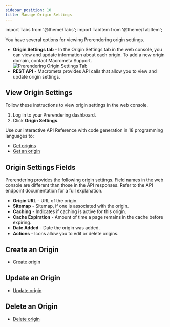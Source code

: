 ```yaml
---
sidebar_position: 10
title: Manage Origin Settings
---
```

import Tabs from '@theme/Tabs';
import TabItem from '@theme/TabItem';

You have several options for viewing Prerendering origin settings.

- **Origin Settings tab** - In the Origin Settings tab in the web console, you can view and update information about each origin. To add a new origin domain, contact Macrometa Support.
  ![Prerendering Origin Settings Tab](/img/prerendering/origin-settings.png)
- **REST API** - Macrometa provides API calls that allow you to view and update origin settings.

## View Origin Settings

<Tabs groupId="operating-systems">
<TabItem value="console" label="Web Console">

Follow these instructions to view origin settings in the web console.

1. Log in to your Prerendering dashboard.
2. Click **Origin Settings**.

</TabItem>
<TabItem value="api" label="REST API">

Use our interactive API Reference with code generation in 18 programming languages to:

- [Get origins](https://www.macrometa.com/docs/apiPrerendering#/paths/api-prerender-v1-origins/get)
- [Get an origin](https://www.macrometa.com/docs/apiPrerendering#/paths/api-prerender-v1-origins-origin/get)

</TabItem>
</Tabs>

## Origin Settings Fields

Prerendering provides the following origin settings. Field names in the web console are different than those in the API responses. Refer to the API endpoint documentation for a full explanation.

- **Origin URL** - URL of the origin.
- **Sitemap** - Sitemap, if one is associated with the origin.
- **Caching** - Indicates if caching is active for this origin.
- **Cache Expiration** - Amount of time a page remains in the cache before expiring.
- **Date Added** - Date the origin was added.
- **Actions** - Icons allow you to edit or delete origins.

## Create an Origin

<Tabs groupId="operating-systems2">
<TabItem value="console" label="Web Console">

</TabItem>
<TabItem value="api" label="REST API">

- [Create origin](https://www.macrometa.com/docs/apiPrerendering#/paths/api-prerender-v1-origins/post)

## Update an Origin

<Tabs groupId="operating-systems3">
<TabItem value="console" label="Web Console">

</TabItem>
<TabItem value="api" label="REST API">

- [Update origin](https://www.macrometa.com/docs/apiPrerendering#/paths/api-prerender-v1-origins-origin/patch)

## Delete an Origin

<Tabs groupId="operating-systems4">
<TabItem value="console" label="Web Console">

</TabItem>
<TabItem value="api" label="REST API">

- [Delete origin](https://www.macrometa.com/docs/apiPrerendering#/paths/api-prerender-v1-origins-origin/delete)
